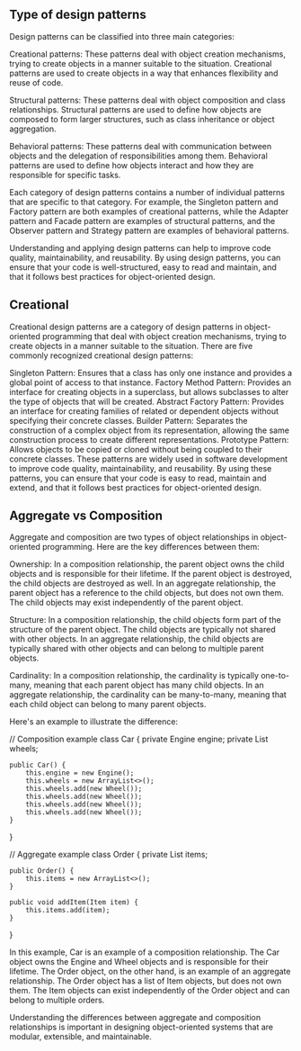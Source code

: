 ## Type of design patterns
Design patterns can be classified into three main categories:

Creational patterns: These patterns deal with object creation mechanisms, trying to create objects in a manner suitable to the situation. Creational patterns are used to create objects in a way that enhances flexibility and reuse of code.

Structural patterns: These patterns deal with object composition and class relationships. Structural patterns are used to define how objects are composed to form larger structures, such as class inheritance or object aggregation.

Behavioral patterns: These patterns deal with communication between objects and the delegation of responsibilities among them. Behavioral patterns are used to define how objects interact and how they are responsible for specific tasks.

Each category of design patterns contains a number of individual patterns that are specific to that category. For example, the Singleton pattern and Factory pattern are both examples of creational patterns, while the Adapter pattern and Facade pattern are examples of structural patterns, and the Observer pattern and Strategy pattern are examples of behavioral patterns.

Understanding and applying design patterns can help to improve code quality, maintainability, and reusability. By using design patterns, you can ensure that your code is well-structured, easy to read and maintain, and that it follows best practices for object-oriented design.

## Creational

Creational design patterns are a category of design patterns in object-oriented programming that deal with object creation mechanisms, trying to create objects in a manner suitable to the situation. There are five commonly recognized creational design patterns:

Singleton Pattern: Ensures that a class has only one instance and provides a global point of access to that instance.
Factory Method Pattern: Provides an interface for creating objects in a superclass, but allows subclasses to alter the type of objects that will be created.
Abstract Factory Pattern: Provides an interface for creating families of related or dependent objects without specifying their concrete classes.
Builder Pattern: Separates the construction of a complex object from its representation, allowing the same construction process to create different representations.
Prototype Pattern: Allows objects to be copied or cloned without being coupled to their concrete classes.
These patterns are widely used in software development to improve code quality, maintainability, and reusability. By using these patterns, you can ensure that your code is easy to read, maintain and extend, and that it follows best practices for object-oriented design.

## Aggregate vs Composition

Aggregate and composition are two types of object relationships in object-oriented programming. Here are the key differences between them:

Ownership: In a composition relationship, the parent object owns the child objects and is responsible for their lifetime. If the parent object is destroyed, the child objects are destroyed as well. In an aggregate relationship, the parent object has a reference to the child objects, but does not own them. The child objects may exist independently of the parent object.

Structure: In a composition relationship, the child objects form part of the structure of the parent object. The child objects are typically not shared with other objects. In an aggregate relationship, the child objects are typically shared with other objects and can belong to multiple parent objects.

Cardinality: In a composition relationship, the cardinality is typically one-to-many, meaning that each parent object has many child objects. In an aggregate relationship, the cardinality can be many-to-many, meaning that each child object can belong to many parent objects.

Here's an example to illustrate the difference:

// Composition example
class Car {
private Engine engine;
private List<Wheel> wheels;

    public Car() {
        this.engine = new Engine();
        this.wheels = new ArrayList<>();
        this.wheels.add(new Wheel());
        this.wheels.add(new Wheel());
        this.wheels.add(new Wheel());
        this.wheels.add(new Wheel());
    }
}

// Aggregate example
class Order {
private List<Item> items;

    public Order() {
        this.items = new ArrayList<>();
    }

    public void addItem(Item item) {
        this.items.add(item);
    }
}

In this example, Car is an example of a composition relationship. The Car object owns the Engine and Wheel objects and is responsible for their lifetime. The Order object, on the other hand, is an example of an aggregate relationship. The Order object has a list of Item objects, but does not own them. The Item objects can exist independently of the Order object and can belong to multiple orders.

Understanding the differences between aggregate and composition relationships is important in designing object-oriented systems that are modular, extensible, and maintainable.